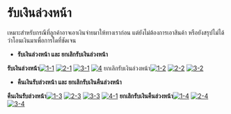 # รับเงินล่วงหน้า

เหมาะสำหรับกรณีที่ลูกค้าอาจเอาเงินจ่ายมาให้ทางเราก่อน
แต่ยังไม่ต้องการเอาสินค้า หรือยังสรุปไม่ได้ว่าโอนเงินมาเพื่อการใดที่ชัดเจน

  * **รับเงินล่วงหน้า และ ยกเลิกรับเงินล่วงหน้า**

**รับเงินล่วงหน้า**[![1-1](http://www.smlaccount.com/manual/wp-content/uploads/2017/10/1-1.jpg)](http://www.smlaccount.com/manual/wp-content/uploads/2017/10/1-1.jpg) [![2-1](http://www.smlaccount.com/manual/wp-content/uploads/2017/10/2-1.jpg)](http://www.smlaccount.com/manual/wp-content/uploads/2017/10/2-1.jpg) [![3-1](http://www.smlaccount.com/manual/wp-content/uploads/2017/10/3-1.jpg)](http://www.smlaccount.com/manual/wp-content/uploads/2017/10/3-1.jpg) [![4](http://www.smlaccount.com/manual/wp-content/uploads/2017/10/4.jpg)](http://www.smlaccount.com/manual/wp-content/uploads/2017/10/4.jpg)
ยกเลิกรับเงินล่วงหน้า[![1-2](http://www.smlaccount.com/manual/wp-content/uploads/2017/10/1-2.jpg)](http://www.smlaccount.com/manual/wp-content/uploads/2017/10/1-2.jpg) [![2-2](http://www.smlaccount.com/manual/wp-content/uploads/2017/10/2-2.jpg)](http://www.smlaccount.com/manual/wp-content/uploads/2017/10/2-2.jpg) [![3-2](http://www.smlaccount.com/manual/wp-content/uploads/2017/10/3-2.jpg)](http://www.smlaccount.com/manual/wp-content/uploads/2017/10/3-2.jpg)  

  * **คืนเงินรับล่วงหน้า และ ยกเลิกรับเงินคืนล่วงหน้า**

**คืนเงินรับล่วงหน้า**[![1-3](http://www.smlaccount.com/manual/wp-content/uploads/2017/10/1-3.jpg)](http://www.smlaccount.com/manual/wp-content/uploads/2017/10/1-3.jpg) [![2-3](http://www.smlaccount.com/manual/wp-content/uploads/2017/10/2-3.jpg)](http://www.smlaccount.com/manual/wp-content/uploads/2017/10/2-3.jpg) [![3-3](http://www.smlaccount.com/manual/wp-content/uploads/2017/10/3-3.jpg)](http://www.smlaccount.com/manual/wp-content/uploads/2017/10/3-3.jpg) [![4-1](http://www.smlaccount.com/manual/wp-content/uploads/2017/10/4-1.jpg)](http://www.smlaccount.com/manual/wp-content/uploads/2017/10/4-1.jpg)
**ยกเลิกรับเงินคืนล่วงหน้า**[![1-4](http://www.smlaccount.com/manual/wp-content/uploads/2017/10/1-4.jpg)](http://www.smlaccount.com/manual/wp-content/uploads/2017/10/1-4.jpg) [![2-4](http://www.smlaccount.com/manual/wp-content/uploads/2017/10/2-4.jpg)](http://www.smlaccount.com/manual/wp-content/uploads/2017/10/2-4.jpg) [![3-4](http://www.smlaccount.com/manual/wp-content/uploads/2017/10/3-4.jpg)](http://www.smlaccount.com/manual/wp-content/uploads/2017/10/3-4.jpg)  

